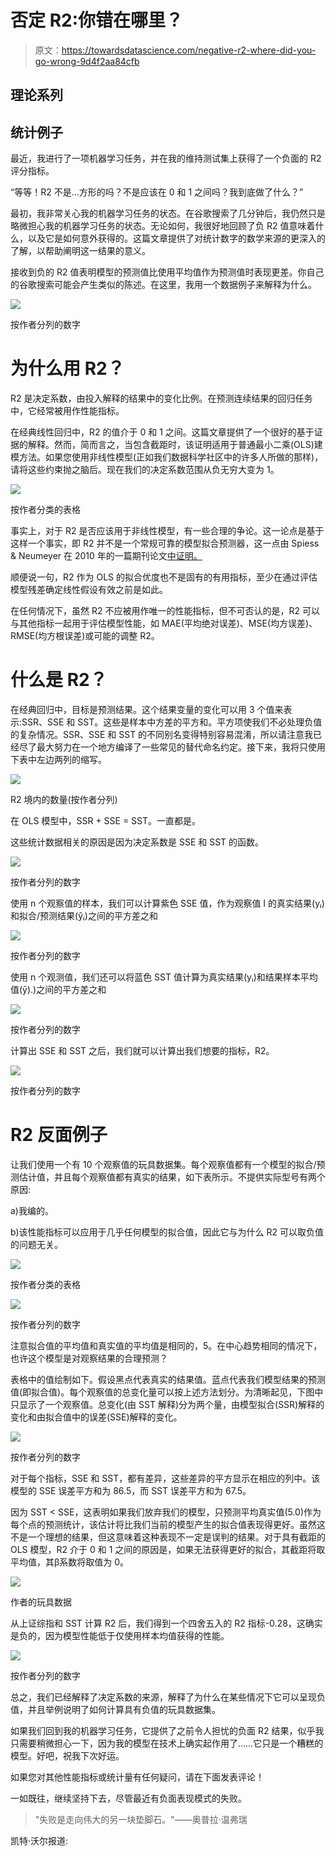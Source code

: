 # 否定 R2:你错在哪里？

> 原文：<https://towardsdatascience.com/negative-r2-where-did-you-go-wrong-9d4f2aa84cfb>

## 理论系列

## 统计例子

最近，我进行了一项机器学习任务，并在我的维持测试集上获得了一个负面的 R2 评分指标。

“等等！R2 不是…方形的吗？不是应该在 0 和 1 之间吗？我到底做了什么？”

最初，我非常关心我的机器学习任务的状态。在谷歌搜索了几分钟后，我仍然只是略微担心我的机器学习任务的状态。无论如何，我很好地回顾了负 R2 值意味着什么，以及它是如何意外获得的。这篇文章提供了对统计数字的数学来源的更深入的了解，以帮助阐明这一结果的意义。

接收到负的 R2 值表明模型的预测值比使用平均值作为预测值时表现更差。你自己的谷歌搜索可能会产生类似的陈述。在这里，我用一个数据例子来解释为什么。

![](img/3d2f9a30381b52499278f162185d9ec4.png)

按作者分列的数字

# 为什么用 R2？

R2 是决定系数，由投入解释的结果中的变化比例。在预测连续结果的回归任务中，它经常被用作性能指标。

在经典线性回归中，R2 的值介于 0 和 1 之间。这篇文章提供了一个很好的基于证据的解释。然而，简而言之，当包含截距时，该证明适用于普通最小二乘(OLS)建模方法。如果您使用非线性模型(正如我们数据科学社区中的许多人所做的那样)，请将这些约束抛之脑后。现在我们的决定系数范围从负无穷大变为 1。

![](img/8c0c94c765145b2ed9b1d2da81d0c5dc.png)

按作者分类的表格

事实上，对于 R2 是否应该用于非线性模型，有一些合理的争论。这一论点是基于这样一个事实，即 R2 并不是一个常规可靠的模型拟合预测器，这一点由 Spiess & Neumeyer 在 2010 年的一篇期刊论文[中证明。](https://bmcpharma.biomedcentral.com/articles/10.1186/1471-2210-10-6)

顺便说一句，R2 作为 OLS 的拟合优度也不是固有的有用指标，至少在通过评估模型残差确定线性假设有效之前是如此。

在任何情况下，虽然 R2 不应被用作唯一的性能指标，但不可否认的是，R2 可以与其他指标一起用于评估模型性能，如 MAE(平均绝对误差)、MSE(均方误差)、RMSE(均方根误差)或可能的调整 R2。

# 什么是 R2？

在经典回归中，目标是预测结果。这个结果变量的变化可以用 3 个值来表示:SSR、SSE 和 SST。这些是样本中方差的平方和。平方项使我们不必处理负值的复杂情况。SSR、SSE 和 SST 的不同别名变得特别容易混淆，所以请注意我已经尽了最大努力在一个地方编译了一些常见的替代命名约定。接下来，我将只使用下表中左边两列的缩写。

![](img/e727b10e6c23f70a9a421598f05c497b.png)

R2 境内的数量(按作者分列)

在 OLS 模型中，SSR + SSE = SST。一直都是。

这些统计数据相关的原因是因为决定系数是 SSE 和 SST 的函数。

![](img/f705e4b7aface69740ffba7178974814.png)

按作者分列的数字

使用 n 个观察值的样本，我们可以计算紫色 SSE 值，作为观察值 I 的真实结果(yᵢ)和拟合/预测结果(ŷᵢ)之间的平方差之和

![](img/103d5cfe55f30a14df8a0d0e7314e962.png)

按作者分列的数字

使用 n 个观测值，我们还可以将蓝色 SST 值计算为真实结果(yᵢ)和结果样本平均值(ȳ).)之间的平方差之和

![](img/a01fc5284db5c6c48e5a788e01ef843e.png)

按作者分列的数字

计算出 SSE 和 SST 之后，我们就可以计算出我们想要的指标，R2。

![](img/61b333fb46385f402138a89da6ff7ef7.png)

按作者分列的数字

# R2 反面例子

让我们使用一个有 10 个观察值的玩具数据集。每个观察值都有一个模型的拟合/预测估计值，并且每个观察值都有真实的结果，如下表所示。不提供实际型号有两个原因:

a)我编的。

b)该性能指标可以应用于几乎任何模型的拟合值，因此它与为什么 R2 可以取负值的问题无关。

![](img/b8b595f2b96c1fcce6b874b2e9ef577e.png)

按作者分类的表格

![](img/7721bbfd0c4422ddf668425439434c4f.png)

按作者分列的数字

注意拟合值的平均值和真实值的平均值是相同的，5。在中心趋势相同的情况下，也许这个模型是对观察结果的合理预测？

表格中的值绘制如下。假设黑点代表真实的结果值。蓝点代表我们模型结果的预测值(即拟合值)。每个观察值的总变化量可以按上述方法划分。为清晰起见，下图中只显示了一个观察值。总变化(由 SST 解释)分为两个量，由模型拟合(SSR)解释的变化和由拟合值中的误差(SSE)解释的变化。

![](img/94625438c545b00391f89626e0d6b120.png)

按作者分列的数字

对于每个指标，SSE 和 SST，都有差异，这些差异的平方显示在相应的列中。该模型的 SSE 误差平方和为 86.5，而 SST 误差平方和为 67.5。

因为 SST < SSE，这表明如果我们放弃我们的模型，只预测平均真实值(5.0)作为每个点的预测统计，该估计将比我们当前的模型产生的拟合值表现得更好。虽然这不是一个理想的结果，但这意味着这种表现不一定是误判的结果。对于具有截距的 OLS 模型，R2 介于 0 和 1 之间的原因是，如果无法获得更好的拟合，其截距将取平均值，其β系数将取值为 0。

![](img/8b23e2ee5bb6cbf258c394a634454fc7.png)

作者的玩具数据

从上证综指和 SST 计算 R2 后，我们得到一个四舍五入的 R2 指标-0.28，这确实是负的，因为模型性能低于仅使用样本均值获得的性能。

![](img/2b3c2f24190c9f22d91f87ab97ce3bd1.png)

按作者分列的数字

总之，我们已经解释了决定系数的来源，解释了为什么在某些情况下它可以呈现负值，并且举例说明了如何计算具有负值的玩具数据集。

如果我们回到我的机器学习任务，它提供了之前令人担忧的负面 R2 结果，似乎我只需要稍微担心一下，因为我的模型在技术上确实起作用了……它只是一个糟糕的模型。好吧，祝我下次好运。

如果您对其他性能指标或统计量有任何疑问，请在下面发表评论！

一如既往，继续坚持下去，尽管最近有负面表现模式的失败。

> "失败是走向伟大的另一块垫脚石。"――奥普拉·温弗瑞

凯特·沃尔报道:

</level-up-with-python-quickly-produce-pdfs-with-stunning-visuals-d6750c9c7be2>  </probability-for-data-scientists-the-capable-chi-squared-distribution-abced58fa157> 